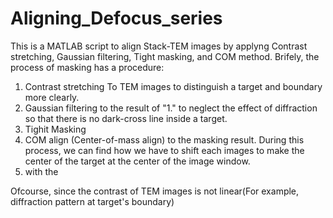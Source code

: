 # Aligning_Defocus_series

This is a MATLAB script to align Stack-TEM images by applyng Contrast stretching, Gaussian filtering, Tight masking, and COM method.
 Brifely, the process of masking has a procedure:
  1. Contrast stretching To TEM images to distinguish a target and boundary more clearly.
  2. Gaussian filtering to the result of "1." to neglect the effect of diffraction so that there is no dark-cross line inside a target.
  3. Tighit Masking
  4. COM align (Center-of-mass align) to the masking result. During this process, we can find how we have to shift each images to make the center of the target at the center of the image window.
  5. with the 

Ofcourse, since the contrast of TEM images is not linear(For example, diffraction pattern at target's boundary)
